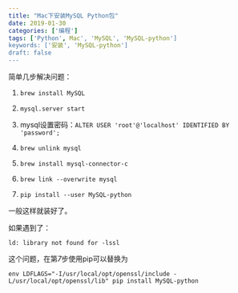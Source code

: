 ```yaml
---
title: "Mac下安装MySQL Python包"
date: 2019-01-30
categories: ['编程']
tags: ['Python', Mac', 'MySQL', 'MySQL-python']
keywords: ['安装', 'MySQL-python']
draft: false
---
```


简单几步解决问题：

<!--more-->

1. `brew install MySQL`

2. `mysql.server start`

3. mysql设置密码：`ALTER USER 'root'@'localhost' IDENTIFIED BY 'password';`

4. `brew unlink mysql`

5. `brew install mysql-connector-c`

6. `brew link --overwrite mysql`

7. `pip install --user MySQL-python`

一般这样就装好了。

如果遇到了：

`ld: library not found for -lssl`

这个问题，在第*7*步使用pip可以替换为

`env LDFLAGS="-I/usr/local/opt/openssl/include -L/usr/local/opt/openssl/lib" pip install MySQL-python`
